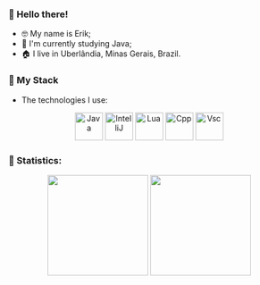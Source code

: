 ### 👋 Hello there!

- 🤓 My name is Erik;
- 🦠 I'm currently studying Java;
- 🏠 I live in Uberlândia, Minas Gerais, Brazil.


### 💾 My Stack
- The technologies I use:
<div align="center">
	<img width="50" src="https://user-images.githubusercontent.com/25181517/117201156-9a724800-adec-11eb-9a9d-3cd0f67da4bc.png" alt="Java" title="Java"/>
        <img width="50" src="https://cdn.jsdelivr.net/gh/devicons/devicon/icons/intellij/intellij-original.svg" alt="IntelliJ" title="IntelliJ"/>
        <img width="50" src="https://cdn.jsdelivr.net/gh/devicons/devicon/icons/lua/lua-plain-wordmark.svg" alt="Lua" title="Lua"/>
        <img width="50" src="https://cdn.jsdelivr.net/gh/devicons/devicon/icons/cplusplus/cplusplus-original.svg" alt="Cpp" title="Cpp" />
        <img width="50" src="https://cdn.jsdelivr.net/gh/devicons/devicon/icons/visualstudio/visualstudio-plain.svg" alt="Vsc" title="Vsc" />
</div>


### 📆 Statistics:
<div align=center>
	<img height=180em src="https://github-readme-stats.vercel.app/api?username=Erkkgot&show_icons=true" />
	<img height=180em src="https://github-readme-stats.vercel.app/api/top-langs/?username=Erkkgot&hide_progress=true" />
</div>
